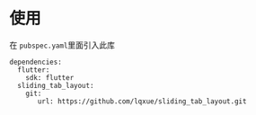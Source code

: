 # 使用
在 `pubspec.yaml`里面引入此库

```
dependencies:
  flutter:
    sdk: flutter
  sliding_tab_layout:
    git:
       url: https://github.com/lqxue/sliding_tab_layout.git
```